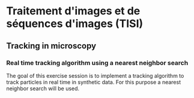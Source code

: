 # Traitement d'images et de séquences d'images (TISI) 
## Tracking in microscopy
### Real time tracking algorithm using a nearest neighbor search
The goal of this exercise session is to implement a tracking algorithm to track particles in real
time in synthetic data. For this purpose a nearest neighbor search will be used.
